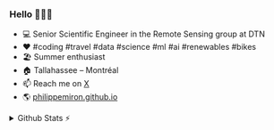 ### Hello 👋👨‍💻

- 💻 Senior Scientific Engineer in the Remote Sensing group at DTN
- ♥️ #coding #travel #data #science #ml #ai #renewables #bikes
- 🏖️ Summer enthusiast
- 🏠 Tallahassee – Montréal
- 📫 Reach me on [X](https://x.com/philippemiron)
- 🌎 [philippemiron.github.io](https://philippemiron.github.io/)

<details>
  <summary>Github Stats ⚡</summary>
  
  <a href="#">![Github stats](https://github-readme-stats.vercel.app/api?username=philippemiron&theme=tokyonight&count_private=true&hide_border=true)</a>
  <a href="#">![Top Langs](https://github-readme-stats.vercel.app/api/top-langs/?username=philippemiron&layout=compact&theme=tokyonight&count_private=true)</a>
</details>

<!--
**philippemiron/philippemiron** is a ✨ _special_ ✨ repository because its `README.md` (this file) appears on your GitHub profile.

Here are some ideas to get you started:

- 🔭 I’m currently working on ...
- 🌱 I’m currently learning ...
- 👯 I’m looking to collaborate on ...
- 🤔 I’m looking for help with ...
- 💬 Ask me about ...
- 📫 How to reach me: ...
- 😄 Pronouns: ...
- ⚡ Fun fact: ...
-->
